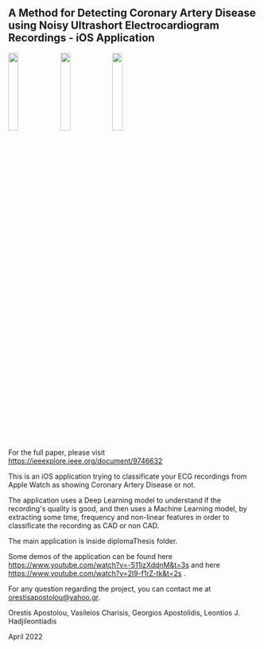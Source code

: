 <h2>A Method for Detecting Coronary Artery Disease using Noisy Ultrashort Electrocardiogram Recordings - iOS Application</h2>

<p float="left">
  <img src="https://user-images.githubusercontent.com/35412051/202215476-f707541b-f4b8-4a50-a4ad-bbd3ba7cbe8c.png" width=20% height=20% />
  <img src="https://user-images.githubusercontent.com/35412051/202215509-6cbb3987-233b-4292-a699-ca6e7cd7569c.png" width=20% height=20% />
  <img src="https://user-images.githubusercontent.com/35412051/202215528-75208d27-ba50-4073-b1b0-9029c6a3220a.png" width=20% height=20% />

</p>

For the full paper, please visit https://ieeexplore.ieee.org/document/9746632

This is an iOS application trying to classificate your ECG recordings from Apple
Watch as showing Coronary Artery Disease or not. 

The application uses a Deep Learning model to understand if the recording's quality is good, and then uses a Machine Learning model, by extracting some time,
frequency and non-linear features in order to classificate the recording as CAD
or non CAD.

The main application is inside diplomaThesis folder.

Some demos of the application can be found here https://www.youtube.com/watch?v=-511izXddnM&t=3s and here https://www.youtube.com/watch?v=2l9-f1rZ-tk&t=2s .

For any question regarding the project, you can contact me at orestisapostolou@yahoo.gr.

Orestis Apostolou, Vasileios Charisis, Georgios Apostolidis, Leontios J. Hadjileontiadis

April 2022
